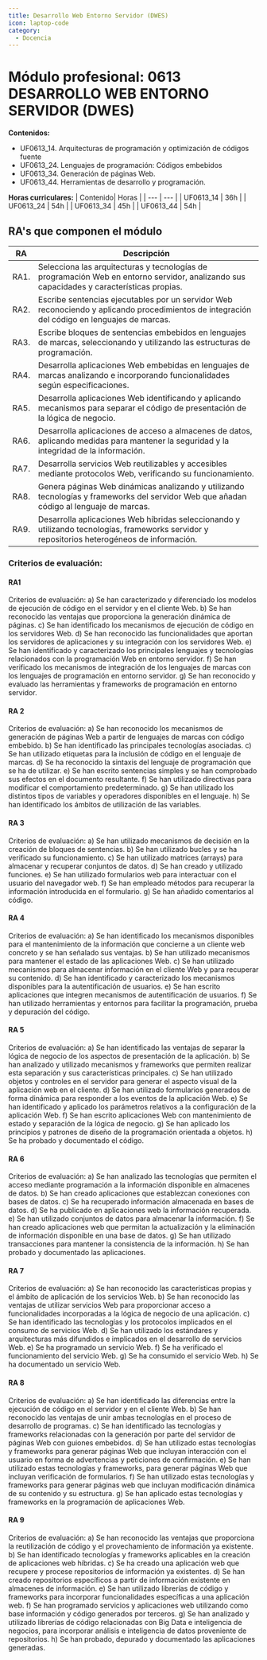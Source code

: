 ```yaml
---
title: Desarrollo Web Entorno Servidor (DWES)
icon: laptop-code
category:
  - Docencia
---
```



# Módulo profesional: 0613 DESARROLLO WEB ENTORNO SERVIDOR (DWES)

**Contenidos:**
- UF0613_14. Arquitecturas de programación y optimización de códigos fuente
- UF0613_24. Lenguajes de programación: Códigos embebidos
- UF0613_34. Generación de páginas Web.
- UF0613_44. Herramientas de desarrollo y programación. 

**Horas curriculares:**
| Contenido| Horas |
| --- | --- |
| UF0613_14 | 36h |
| UF0613_24 | 54h |
| UF0613_34 | 45h |
| UF0613_44 | 54h |

## RA's que componen el módulo
| RA | Descripción |
| --- | --- |
| RA1. |Selecciona las arquitecturas y tecnologías de programación Web en entorno servidor, analizando sus capacidades y características propias. |
| RA2. |Escribe sentencias ejecutables por un servidor Web reconociendo y aplicando procedimientos de integración del código en lenguajes de marcas. |
| RA3. |Escribe bloques de sentencias embebidos en lenguajes de marcas, seleccionando y utilizando las estructuras de programación. |
| RA4. |Desarrolla aplicaciones Web embebidas en lenguajes de marcas analizando e incorporando funcionalidades según especificaciones. |
| RA5. |Desarrolla aplicaciones Web identificando y aplicando mecanismos para separar el código de presentación de la lógica de negocio. |
| RA6. |Desarrolla aplicaciones de acceso a almacenes de datos, aplicando medidas para mantener la seguridad y la integridad de la información. |
| RA7. |Desarrolla servicios Web reutilizables y accesibles mediante protocolos Web, verificando su funcionamiento. |
| RA8. |Genera páginas Web dinámicas analizando y utilizando tecnologías y frameworks del servidor Web que añadan código al lenguaje de marcas. |
| RA9. |Desarrolla aplicaciones Web híbridas seleccionando y utilizando tecnologías, frameworks servidor y repositorios heterogéneos de información. |


### Criterios de evaluación:
#### RA1 
Criterios de evaluación:
a) Se han caracterizado y diferenciado los modelos de ejecución de código en el servidor y
en el cliente Web.
b) Se han reconocido las ventajas que proporciona la generación dinámica de páginas.
c) Se han identificado los mecanismos de ejecución de código en los servidores Web.
d) Se han reconocido las funcionalidades que aportan los servidores de aplicaciones y su
integración con los servidores Web.
e) Se han identificado y caracterizado los principales lenguajes y tecnologías relacionados
con la programación Web en entorno servidor.
f) Se han verificado los mecanismos de integración de los lenguajes de marcas con los
lenguajes de programación en entorno servidor.
g) Se han reconocido y evaluado las herramientas y frameworks de programación en
entorno servidor.

#### RA 2 
Criterios de evaluación:
a) Se han reconocido los mecanismos de generación de páginas Web a partir de lenguajes
de marcas con código embebido.
b) Se han identificado las principales tecnologías asociadas.
c) Se han utilizado etiquetas para la inclusión de código en el lenguaje de marcas.
d) Se ha reconocido la sintaxis del lenguaje de programación que se ha de utilizar.
e) Se han escrito sentencias simples y se han comprobado sus efectos en el documento
resultante.
f) Se han utilizado directivas para modificar el comportamiento predeterminado.
g) Se han utilizado los distintos tipos de variables y operadores disponibles en el lenguaje.
h) Se han identificado los ámbitos de utilización de las variables.

#### RA 3 
Criterios de evaluación:
a) Se han utilizado mecanismos de decisión en la creación de bloques de sentencias.
b) Se han utilizado bucles y se ha verificado su funcionamiento.
c) Se han utilizado matrices (arrays) para almacenar y recuperar conjuntos de datos.
d) Se han creado y utilizado funciones.
e) Se han utilizado formularios web para interactuar con el usuario del navegador web.
f) Se han empleado métodos para recuperar la información introducida en el formulario.
g) Se han añadido comentarios al código.

#### RA 4 
Criterios de evaluación:
a) Se han identificado los mecanismos disponibles para el mantenimiento de la información
que concierne a un cliente web concreto y se han señalado sus ventajas.
b) Se han utilizado mecanismos para mantener el estado de las aplicaciones Web.
c) Se han utilizado mecanismos para almacenar información en el cliente Web y para recuperar su contenido.
d) Se han identificado y caracterizado los mecanismos disponibles para la autentificación de usuarios.
e) Se han escrito aplicaciones que integren mecanismos de autentificación de usuarios.
f) Se han utilizado herramientas y entornos para facilitar la programación, prueba y depuración del código.

#### RA 5 
Criterios de evaluación:
a) Se han identificado las ventajas de separar la lógica de negocio de los aspectos de presentación de la aplicación.
b) Se han analizado y utilizado mecanismos y frameworks que permiten realizar esta separación y sus características principales.
c) Se han utilizado objetos y controles en el servidor para generar el aspecto visual de la aplicación web en el cliente.
d) Se han utilizado formularios generados de forma dinámica para responder a los eventos de la aplicación Web.
e) Se han identificado y aplicado los parámetros relativos a la configuración de la aplicación Web.
f) Se han escrito aplicaciones Web con mantenimiento de estado y separación de la lógica de negocio.
g) Se han aplicado los principios y patrones de diseño de la programación orientada a objetos.
h) Se ha probado y documentado el código.

#### RA 6 
Criterios de evaluación:
a) Se han analizado las tecnologías que permiten el acceso mediante programación a la
información disponible en almacenes de datos.
b) Se han creado aplicaciones que establezcan conexiones con bases de datos.
c) Se ha recuperado información almacenada en bases de datos.
d) Se ha publicado en aplicaciones web la información recuperada.
e) Se han utilizado conjuntos de datos para almacenar la información.
f) Se han creado aplicaciones web que permitan la actualización y la eliminación de
información disponible en una base de datos.
g) Se han utilizado transacciones para mantener la consistencia de la información.
h) Se han probado y documentado las aplicaciones.

#### RA 7 
Criterios de evaluación:
a) Se han reconocido las características propias y el ámbito de aplicación de los servicios Web.
b) Se han reconocido las ventajas de utilizar servicios Web para proporcionar acceso a funcionalidades incorporadas a la lógica de negocio de una aplicación.
c) Se han identificado las tecnologías y los protocolos implicados en el consumo de servicios Web.
d) Se han utilizado los estándares y arquitecturas más difundidos e implicados en el desarrollo de servicios Web.
e) Se ha programado un servicio Web.
f) Se ha verificado el funcionamiento del servicio Web.
g) Se ha consumido el servicio Web.
h) Se ha documentado un servicio Web.

#### RA 8 
Criterios de evaluación:
a) Se han identificado las diferencias entre la ejecución de código en el servidor y en el cliente Web.
b) Se han reconocido las ventajas de unir ambas tecnologías en el proceso de desarrollo de programas.
c) Se han identificado las tecnologías y frameworks relacionadas con la generación por parte del servidor de páginas Web con guiones embebidos.
d) Se han utilizado estas tecnologías y frameworks para generar páginas Web que incluyan interacción con el usuario en forma de advertencias y peticiones de confirmación.
e) Se han utilizado estas tecnologías y frameworks, para generar páginas Web que incluyan verificación de formularios.
f) Se han utilizado estas tecnologías y frameworks para generar páginas web que incluyan modificación dinámica de su contenido y su estructura.
g) Se han aplicado estas tecnologías y frameworks en la programación de aplicaciones Web.

#### RA 9 
Criterios de evaluación:
a) Se han reconocido las ventajas que proporciona la reutilización de código y el provechamiento de información ya existente.
b) Se han identificado tecnologías y frameworks aplicables en la creación de aplicaciones web híbridas.
c) Se ha creado una aplicación web que recupere y procese repositorios de información ya existentes.
d) Se han creado repositorios específicos a partir de información existente en almacenes de información.
e) Se han utilizado librerías de código y frameworks para incorporar funcionalidades específicas a una aplicación web.
f) Se han programado servicios y aplicaciones web utilizando como base información y código generados por terceros.
g) Se han analizado y utilizado librerías de código relacionadas con Big Data e inteligencia de negocios, para incorporar análisis e inteligencia de datos proveniente de repositorios.
h) Se han probado, depurado y documentado las aplicaciones generadas.


